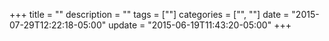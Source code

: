 +++
title = ""
description = ""
tags = [""]
categories = ["", ""]
date = "2015-07-29T12:22:18-05:00"
update = "2015-06-19T11:43:20-05:00"
+++


